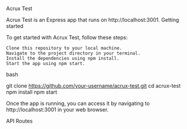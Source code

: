 Acrux Test

Acrux Test is an Express app that runs on http://localhost:3001.
Getting started

To get started with Acrux Test, follow these steps:

    Clone this repository to your local machine.
    Navigate to the project directory in your terminal.
    Install the dependencies using npm install.
    Start the app using npm start.

bash

git clone https://github.com/your-username/acrux-test.git
cd acrux-test
npm install
npm start

Once the app is running, you can access it by navigating to http://localhost:3001 in your web browser.

API Routes
